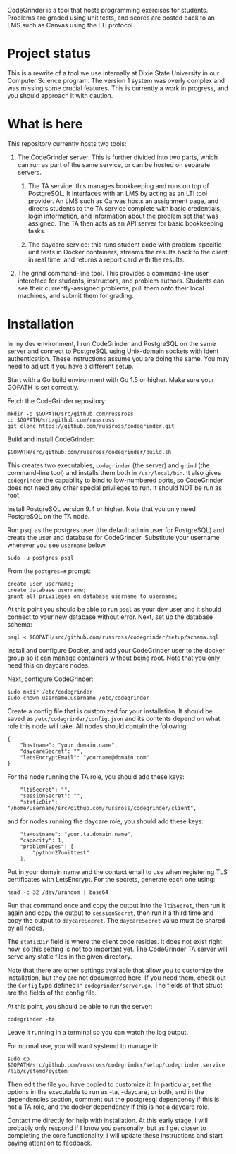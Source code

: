 CodeGrinder is a tool that hosts programming exercises for students.
Problems are graded using unit tests, and scores are posted back to
an LMS such as Canvas using the LTI protocol.


Project status
==============

This is a rewrite of a tool we use internally at Dixie State
University in our Computer Science program. The version 1 system was
overly complex and was missing some crucial features. This is
currently a work in progress, and you should approach it with
caution.


What is here
============

This repository currently hosts two tools:

1.  The CodeGrinder server. This is further divided into two parts,
    which can run as part of the same service, or can be hosted on
    separate servers.

    1.  The TA service: this manages bookkeeping and runs on top of
        PostgreSQL. It interfaces with an LMS by acting as an LTI
        tool provider. An LMS such as Canvas hosts an assignment
        page, and directs students to the TA service complete with
        basic credentials, login information, and information about
        the problem set that was assigned. The TA then acts as an
        API server for basic bookkeeping tasks.

    2.  The daycare service: this runs student code with
        problem-specific unit tests in Docker containers, streams
        the results back to the client in real time, and returns a
        report card with the results.

2.  The grind command-line tool. This provides a command-line user
    intereface for students, instructors, and problem authors.
    Students can see their currently-assigned problems, pull them
    onto their local machines, and submit them for grading.


Installation
============

In my dev environment, I run CodeGrinder and PostgreSQL on the same
server and connect to PostgreSQL using Unix-domain sockets with
ident authentication. These instructions assume you are doing the
same. You may need to adjust if you have a different setup.

Start with a Go build environment with Go 1.5 or higher. Make sure
your GOPATH is set correctly.

Fetch the CodeGrinder repository:

    mkdir -p $GOPATH/src/github.com/russross
    cd $GOPATH/src/github.com/russross
    git clone https://github.com/russross/codegrinder.git

Build and install CodeGrinder:

    $GOPATH/src/github.com/russross/codegrinder/build.sh

This creates two executables, `codegrinder` (the server) and `grind`
(the command-line tool) and installs them both in `/usr/local/bin`.
It also gives `codegrinder` the capability to bind to low-numbered
ports, so CodeGrinder does not need any other special privileges to
run. It should NOT be run as root.

Install PostgreSQL version 9.4 or higher. Note that you only need
PostgreSQL on the TA node.

Run psql as the postgres user (the default admin user for
PostgreSQL) and create the user and database for CodeGrinder.
Substitute your username wherever you see `username` below.

    sudo -u postgres psql

From the `postgres=#` prompt:

    create user username;
    create database username;
    grant all privileges on database username to username;

At this point you should be able to run `psql` as your dev user and
it should connect to your new database without error. Next, set up
the database schema:

    psql < $GOPATH/src/github.com/russross/codegrinder/setup/schema.sql

Install and configure Docker, and add your CodeGrinder user to the
docker group so it can manage containers without being root. Note
that you only need this on daycare nodes.

Next, configure CodeGrinder:

    sudo mkdir /etc/codegrinder
    sudo chown username.username /etc/codegrinder

Create a config file that is customized for your installation. It
should be saved as `/etc/codegrinder/config.json` and its contents
depend on what role this node will take. All nodes should contain
the following:

    {
        "hostname": "your.domain.name",
        "daycareSecret": "",
        "letsEncryptEmail": "yourname@domain.com"
    }

For the node running the TA role, you should add these keys:

        "ltiSecret": "",
        "sessionSecret": "",
        "staticDir": "/home/username/src/github.com/russross/codegrinder/client",

and for nodes running the daycare role, you should add these keys:

        "taHostname": "your.ta.domain.name",
        "capacity": 1,
        "problemTypes": [
            "python27unittest"
        ],

Put in your domain name and the contact email to use when
registering TLS certificates with LetsEncrypt. For the secrets,
generate each one using:

    head -c 32 /dev/urandom | base64

Run that command once and copy the output into the `ltiSecret`, then
run it again and copy the output to `sessionSecret`, then run it a
third time and copy the output to `daycareSecret`. The
`daycareSecret` value must be shared by all nodes.

The `staticDir` field is where the client code resides. It does not
exist right now, so this setting is not too important yet. The
CodeGrinder TA server will serve any static files in the given
directory.

Note that there are other settings available that allow you to
customize the installation, but they are not documented here. If you
need them, check out the `Config` type defined in
`codegrinder/server.go`. The fields of that struct are the fields of
the config file.

At this point, you should be able to run the server:

    codegrinder -ta

Leave it running in a terminal so you can watch the log output.

For normal use, you will want systemd to manage it:

    sudo cp $GOPATH/src/github.com/russross/codegrinder/setup/codegrinder.service /lib/systemd/system

Then edit the file you have copied to customize it. In particular,
set the options in the executable to run as -ta, -daycare, or both,
and in the dependencies section, comment out the postgresql
dependency if this is not a TA role, and the docker dependency if
this is not a daycare role.

Contact me directly for help with installation. At this early stage,
I will probably only respond if I know you personally, but as I get
closer to completing the core functionality, I will update these
instructions and start paying attention to feedback.
